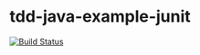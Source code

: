 # tdd-java-example-junit

[![Build Status](https://travis-ci.org/cmrigney/tdd-java-example-junit.svg?branch=master)](https://travis-ci.org/cmrigney/tdd-java-example-junit)
